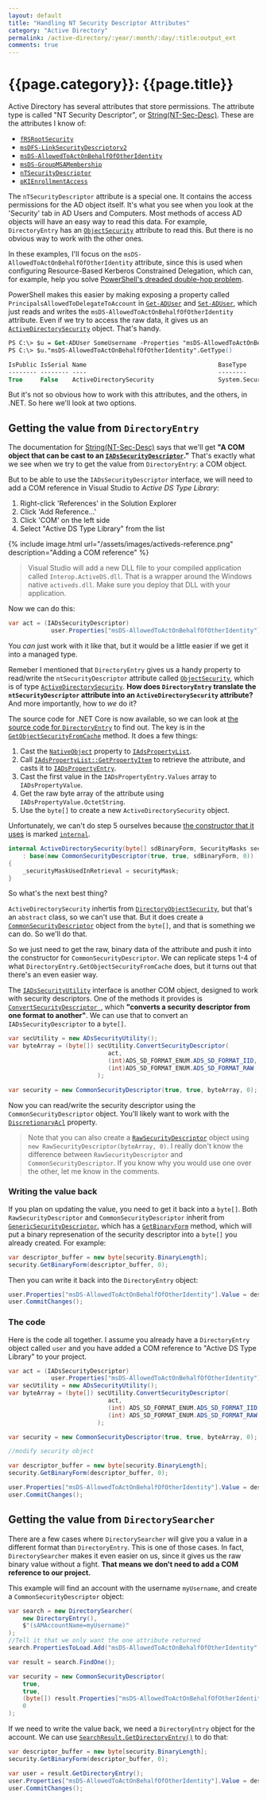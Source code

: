 ```yaml
---
layout: default
title: "Handling NT Security Descriptor Attributes"
category: "Active Directory"
permalink: /active-directory/:year/:month/:day/:title:output_ext
comments: true
---
```


# {{page.category}}: {{page.title}}

Active Directory has several attributes that store permissions. The attribute type is called "NT Security Descriptor", or [String(NT-Sec-Desc)](https://docs.microsoft.com/en-us/windows/win32/adschema/s-string-nt-sec-desc). These are the attributes I know of:

- [`fRSRootSecurity`](https://docs.microsoft.com/en-us/windows/win32/adschema/a-frsrootsecurity)
- [`msDFS-LinkSecurityDescriptorv2`](https://docs.microsoft.com/en-us/windows/win32/adschema/a-msdfs-linksecuritydescriptorv2)
- [`msDS-AllowedToActOnBehalfOfOtherIdentity`](https://docs.microsoft.com/en-us/windows/win32/adschema/a-msds-allowedtoactonbehalfofotheridentity)
- [`msDS-GroupMSAMembership`](https://docs.microsoft.com/en-us/windows/win32/adschema/a-msds-groupmsamembership)
- [`nTSecurityDescriptor`](https://docs.microsoft.com/en-us/windows/win32/adschema/a-ntsecuritydescriptor)
- [`pKIEnrollmentAccess`](https://docs.microsoft.com/en-us/windows/win32/adschema/a-pkienrollmentaccess)

The `nTSecurityDescriptor` attribute is a special one. It contains the access permissions for the AD object itself. It's what you see when you look at the 'Security' tab in AD Users and Computers. Most methods of access AD objects will have an easy way to read this data. For example, `DirectoryEntry` has an [`ObjectSecurity`](https://docs.microsoft.com/en-us/dotnet/api/system.directoryservices.directoryentry.objectsecurity) attribute to read this. But there is no obvious way to work with the other ones.

In these examples, I'll focus on the `msDS-AllowedToActOnBehalfOfOtherIdentity` attribute, since this is used when configuring Resource-Based Kerberos Constrained Delegation, which can, for example, help you solve [PowerShell's dreaded double-hop problem](https://blogs.technet.microsoft.com/ashleymcglone/2016/08/30/powershell-remoting-kerberos-double-hop-solved-securely/).

PowerShell makes this easier by making exposing a property called `PrincipalsAllowedToDelegateToAccount` in [`Get-ADUser`](https://docs.microsoft.com/en-us/powershell/module/addsadministration/get-aduser) and [`Set-ADUser`](https://docs.microsoft.com/en-us/powershell/module/addsadministration/set-aduser), which just reads and writes the `msDS-AllowedToActOnBehalfOfOtherIdentity` attribute. Even if we try to access the raw data, it gives us an [`ActiveDirectorySecurity`](https://docs.microsoft.com/en-us/dotnet/api/system.directoryservices.activedirectorysecurity) object. That's handy.

```ps
PS C:\> $u = Get-ADUser SomeUsername -Properties "msDS-AllowedToActOnBehalfOfOtherIdentity"
PS C:\> $u."msDS-AllowedToActOnBehalfOfOtherIdentity".GetType()

IsPublic IsSerial Name                                     BaseType
-------- -------- ----                                     --------
True     False    ActiveDirectorySecurity                  System.Security.AccessControl.DirectoryObjectSecurity
```

But it's not so obvious how to work with this attributes, and the others, in .NET. So here we'll look at two options.

## Getting the value from `DirectoryEntry`

The documentation for [String(NT-Sec-Desc)](https://docs.microsoft.com/en-us/windows/win32/adschema/s-string-nt-sec-desc) says that we'll get **"A COM object that can be cast to an [`IADsSecurityDescriptor`](https://docs.microsoft.com/en-ca/windows/win32/api/iads/nn-iads-iadssecuritydescriptor)."** That's exactly what we see when we try to get the value from `DirectoryEntry`: a COM object.

But to be able to use the `IADsSecurityDescriptor` interface, we will need to add a COM reference in Visual Studio to *Active DS Type Library*:

1. Right-click 'References' in the Solution Explorer
2. Click 'Add Reference...'
3. Click 'COM' on the left side
4. Select "Active DS Type Library" from the list

{% include image.html url="/assets/images/activeds-reference.png" description="Adding a COM reference" %}

> Visual Studio will add a new DLL file to your compiled application called `Interop.ActiveDS.dll`. That is a wrapper around the Windows native `activeds.dll`. Make sure you deploy that DLL with your application.

Now we can do this:

```c#
var act = (IADsSecurityDescriptor)
            user.Properties["msDS-AllowedToActOnBehalfOfOtherIdentity"].Value;
```

You *can* just work with it like that, but it would be a little easier if we get it into a managed type.

Remeber I mentioned that `DirectoryEntry` gives us a handy property to read/write the `ntSecurityDescriptor` attribute called [`ObjectSecurity`](https://docs.microsoft.com/en-us/dotnet/api/system.directoryservices.directoryentry.objectsecurity), which is of type [`ActiveDirectorySecurity`](https://docs.microsoft.com/en-us/dotnet/api/system.directoryservices.activedirectorysecurity). **How does `DirectoryEntry` translate the `ntSecurityDescriptor` attribute into an `ActiveDirectorySecurity` attribute?** And more importantly, how to *we* do it?

The source code for .NET Core is now available, so we can look at [the source code for `DirectoryEntry`](https://github.com/dotnet/corefx/blob/master/src/System.DirectoryServices/src/System/DirectoryServices/DirectoryEntry.cs) to find out. The key is in the [`GetObjectSecurityFromCache`](https://github.com/dotnet/corefx/blob/master/src/System.DirectoryServices/src/System/DirectoryServices/DirectoryEntry.cs#L1078) method. It does a few things:

1. Cast the [`NativeObject`](https://docs.microsoft.com/en-us/dotnet/api/system.directoryservices.directoryentry.nativeobject) property to [`IAdsPropertyList`](https://docs.microsoft.com/en-us/windows/win32/api/iads/nn-iads-iadspropertylist).
2. Call [`IAdsPropertyList::GetPropertyItem`](https://docs.microsoft.com/en-us/windows/win32/api/iads/nf-iads-iadspropertylist-getpropertyitem) to retrieve the attribute, and casts it to [`IADsPropertyEntry`](https://docs.microsoft.com/en-us/windows/win32/api/iads/nn-iads-iadspropertyentry).
3. Cast the first value in the `IADsPropertyEntry.Values` array to  `IADsPropertyValue`.
4. Get the raw byte array of the attribute using `IADsPropertyValue.OctetString`.
5. Use the `byte[]` to create a new `ActiveDirectorySecurity` object.

Unfortunately, we can't do step 5 ourselves because [the constructor that it uses](https://github.com/dotnet/corefx/blob/a10890f4ffe0fadf090c922578ba0e606ebdd16c/src/System.DirectoryServices/src/System/DirectoryServices/ActiveDirectorySecurity.cs#L61) is marked [`internal`](https://docs.microsoft.com/en-us/dotnet/csharp/language-reference/keywords/internal).

```c#
internal ActiveDirectorySecurity(byte[] sdBinaryForm, SecurityMasks securityMask)
    : base(new CommonSecurityDescriptor(true, true, sdBinaryForm, 0))
{
    _securityMaskUsedInRetrieval = securityMask;
}
```

So what's the next best thing?

`ActiveDirectorySecurity` inhertis from [`DirectoryObjectSecurity`](https://docs.microsoft.com/en-us/dotnet/api/system.security.accesscontrol.directoryobjectsecurity), but that's an `abstract` class, so we can't use that. But it does create a [`CommonSecurityDescriptor`](https://docs.microsoft.com/en-us/dotnet/api/system.security.accesscontrol.commonsecuritydescriptor) object from the `byte[]`, and that is something we can do. So we'll do that.

So we just need to get the raw, binary data of the attribute and push it into the constructor for `CommonSecurityDescriptor`. We can replicate steps 1-4 of what `DirectoryEntry.GetObjectSecurityFromCache` does, but it turns out that there's an even easier way.

The [`IADsSecurityUtility`](https://docs.microsoft.com/en-us/windows/win32/api/iads/nn-iads-iadssecurityutility) interface is another COM object, designed to work with security descriptors. One of the methods it provides is [`ConvertSecurityDescriptor `](https://docs.microsoft.com/en-us/windows/win32/api/iads/nf-iads-iadssecurityutility-convertsecuritydescriptor), which **"converts a security descriptor from one format to another"**. We can use that to convert an `IADsSecurityDescriptor` to a `byte[]`.

```c#
var secUtility = new ADsSecurityUtility();
var byteArray = (byte[]) secUtility.ConvertSecurityDescriptor(
                            act,
                            (int)ADS_SD_FORMAT_ENUM.ADS_SD_FORMAT_IID,
                            (int)ADS_SD_FORMAT_ENUM.ADS_SD_FORMAT_RAW
                         );

var security = new CommonSecurityDescriptor(true, true, byteArray, 0);
```

Now you can read/write the security descriptor using the `CommonSecurityDescriptor` object. You'll likely want to work with the [`DiscretionaryAcl`](https://docs.microsoft.com/en-us/dotnet/api/system.security.accesscontrol.commonsecuritydescriptor.discretionaryacl) property.

> Note that you can also create a [`RawSecurityDescriptor`](https://docs.microsoft.com/en-us/dotnet/api/system.security.accesscontrol.rawsecuritydescriptor) object using `new RawSecurityDescriptor(byteArray, 0)`. I really don't know the difference between `RawSecurityDescriptor` and `CommonSecurityDescriptor`. If you know why you would use one over the other, let me know in the comments.

### Writing the value back

If you plan on updating the value, you need to get it back into a `byte[]`. Both `RawSecurityDescriptor` and `CommonSecurityDescriptor` inherit from [`GenericSecurityDescriptor`](https://docs.microsoft.com/en-us/dotnet/api/system.security.accesscontrol.genericsecuritydescriptor), which has a [`GetBinaryForm`](https://docs.microsoft.com/en-us/dotnet/api/system.security.accesscontrol.genericsecuritydescriptor.getbinaryform) method, which will put a binary represenation of the security descriptor into a `byte[]` you already created. For example:

```c#
var descriptor_buffer = new byte[security.BinaryLength];
security.GetBinaryForm(descriptor_buffer, 0);
```

Then you can write it back into the `DirectoryEntry` object:

```c#
user.Properties["msDS-AllowedToActOnBehalfOfOtherIdentity"].Value = descriptor_buffer;
user.CommitChanges();
```

### The code

Here is the code all together. I assume you already have a `DirectoryEntry` object called `user` and you have added a COM reference to "Active DS Type Library" to your project.

```c#
var act = (IADsSecurityDescriptor)
            user.Properties["msDS-AllowedToActOnBehalfOfOtherIdentity"].Value;
var secUtility = new ADsSecurityUtility();
var byteArray = (byte[]) secUtility.ConvertSecurityDescriptor(
                            act,
                            (int) ADS_SD_FORMAT_ENUM.ADS_SD_FORMAT_IID,
                            (int) ADS_SD_FORMAT_ENUM.ADS_SD_FORMAT_RAW
                         );

var security = new CommonSecurityDescriptor(true, true, byteArray, 0);

//modify security object

var descriptor_buffer = new byte[security.BinaryLength];
security.GetBinaryForm(descriptor_buffer, 0);

user.Properties["msDS-AllowedToActOnBehalfOfOtherIdentity"].Value = descriptor_buffer;
user.CommitChanges();
```

## Getting the value from `DirectorySearcher`

There are a few cases where `DirectorySearcher` will give you a value in a different format than `DirectoryEntry`. This is one of those cases. In fact, `DirectorySearcher` makes it even easier on us, since it gives us the raw binary value without a fight. **That means we don't need to add a COM reference to our project.**

This example will find an account with the username `myUsername`, and create a `CommonSecurityDescriptor` object:

```c#
var search = new DirectorySearcher(
    new DirectoryEntry(),
    $"(sAMAccountName=myUsername)"
);
//Tell it that we only want the one attribute returned
search.PropertiesToLoad.Add("msDS-AllowedToActOnBehalfOfOtherIdentity");

var result = search.FindOne();

var security = new CommonSecurityDescriptor(
    true,
    true,
    (byte[]) result.Properties["msDS-AllowedToActOnBehalfOfOtherIdentity"][0],
    0
);
```

If we need to write the value back, we need a `DirectoryEntry` object for the account. We can use [`SearchResult.GetDirectoryEntry()`](https://docs.microsoft.com/en-us/dotnet/api/system.directoryservices.searchresult.getdirectoryentry) to do that:

```c#
var descriptor_buffer = new byte[security.BinaryLength];
security.GetBinaryForm(descriptor_buffer, 0);

var user = result.GetDirectoryEntry();
user.Properties["msDS-AllowedToActOnBehalfOfOtherIdentity"].Value = descriptor_buffer;
user.CommitChanges();
```